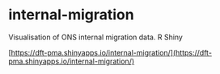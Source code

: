 # internal-migration
Visualisation of ONS internal migration data. R Shiny

[https://dft-pma.shinyapps.io/internal-migration/](https://dft-pma.shinyapps.io/internal-migration/)
